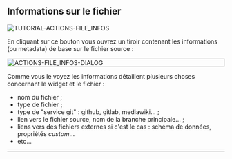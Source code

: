 ## Informations sur le fichier

<div>
  <img
    alt="TUTORIAL-ACTIONS-FILE_INFOS"
    src="https://raw.githubusercontent.com/multi-coop/gitribute-documentation-content/main/images/tutorial/commented/tutorial-03.png"
    />
</div>

En cliquant sur ce bouton <span class="icon"><i class="mdi mdi-information-outline"></i></span> vous ouvrez un tiroir contenant les informations (ou metadata) de base sur le fichier source :

<div style="border: thin solid lightgrey;">
  <img
    alt="ACTIONS-FILE_INFOS-DIALOG"
    src="https://raw.githubusercontent.com/multi-coop/gitribute-documentation-content/main/images/tutorial/actions-file_infos.png"
    />
</div>

Comme vous le voyez les informations détaillent plusieurs choses concernant le widget et le fichier :

- nom du fichier ;
- type de fichier ;
- type de "service git" : github, gitlab, mediawiki... ;
- lien vers le fichier source, nom de la branche principale... ;
- liens vers des fichiers externes si c'est le cas : schéma de données, propriétés _custom_...
- etc...

---
